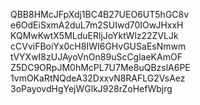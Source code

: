 QBB8HMcJFpXdj1BC4B27UEO6UT5hGC8v
e6OdEiSxmA2duL7m2SUIwd70IOwJHxxH
KQMwKwtX5MLduERljJoYktWlz22ZVLJk
cCVviFBoiYx0cH8IWI6GHvGUSaEsNmwm
tVYXwI8zUJAyoVnOn89uScCglaeKAmOF
Z5DC9ORpJM0hMcPL7U7Me8uQBzslA6PE
1vmOKaRtNQdeA32DxxvN8RAFLG2VsAez
3oPayovdHgYejWGlkJ928rZoHefWbjrg
